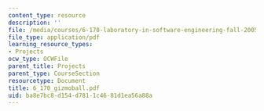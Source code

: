 ```yaml
---
content_type: resource
description: ''
file: /media/courses/6-170-laboratory-in-software-engineering-fall-2005/ba8e7bc8d154d7811c4681d1ea56a88a_6_170_gizmoball.pdf
file_type: application/pdf
learning_resource_types:
- Projects
ocw_type: OCWFile
parent_title: Projects
parent_type: CourseSection
resourcetype: Document
title: 6_170_gizmoball.pdf
uid: ba8e7bc8-d154-d781-1c46-81d1ea56a88a
---
```

